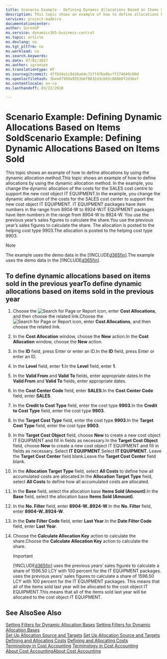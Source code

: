 ```yaml
---
title: Scenario Example - Defining Dynamic Allocations Based on Items Sold | Microsoft Docs
description: This topic shows an example of how to define allocations by using the dynamic allocation method.
services: project-madeira
documentationcenter: 
author: SorenGP
ms.service: dynamics365-business-central
ms.topic: article
ms.devlang: na
ms.tgt_pltfrm: na
ms.workload: na
ms.search.keywords: 
ms.date: 07/01/2017
ms.author: sgroespe
ms.translationtype: HT
ms.sourcegitcommit: d7fb34e1c9428a64c71ff47be8bcff174649c00d
ms.openlocfilehash: 3bee6f999a9553bbf8832d3cb65c88080f2d36ef
ms.contentlocale: en-ca
ms.lasthandoff: 03/22/2018

---
```

# <a name="scenario-example-defining-dynamic-allocations-based-on-items-sold"></a><span data-ttu-id="cb88f-103">Scenario Example: Defining Dynamic Allocations Based on Items Sold</span><span class="sxs-lookup"><span data-stu-id="cb88f-103">Scenario Example: Defining Dynamic Allocations Based on Items Sold</span></span>
<span data-ttu-id="cb88f-104">This topic shows an example of how to define allocations by using the dynamic allocation method.</span><span class="sxs-lookup"><span data-stu-id="cb88f-104">This topic shows an example of how to define allocations by using the dynamic allocation method.</span></span> <span data-ttu-id="cb88f-105">In the example, you change the dynamic allocation of the costs for the SALES cost centre to support the new cost object IT EQUIPMENT.</span><span class="sxs-lookup"><span data-stu-id="cb88f-105">In the example, you change the dynamic allocation of the costs for the SALES cost center to support the new cost object IT EQUIPMENT.</span></span> <span data-ttu-id="cb88f-106">IT EQUIPMENT packages have item numbers in the range from 8904-W to 8924-W.</span><span class="sxs-lookup"><span data-stu-id="cb88f-106">IT EQUIPMENT packages have item numbers in the range from 8904-W to 8924-W.</span></span> <span data-ttu-id="cb88f-107">You use the previous year’s sales figures to calculate the share.</span><span class="sxs-lookup"><span data-stu-id="cb88f-107">You use the previous year’s sales figures to calculate the share.</span></span> <span data-ttu-id="cb88f-108">The allocation is posted to the helping cost type 9903.</span><span class="sxs-lookup"><span data-stu-id="cb88f-108">The allocation is posted to the helping cost type 9903.</span></span>  

> [!NOTE]  
>  <span data-ttu-id="cb88f-109">The example uses the demo data in the [!INCLUDE[d365fin](includes/d365fin_md.md)].</span><span class="sxs-lookup"><span data-stu-id="cb88f-109">The example uses the demo data in the [!INCLUDE[d365fin](includes/d365fin_md.md)].</span></span>  

## <a name="to-define-dynamic-allocations-based-on-items-sold-in-the-previous-year"></a><span data-ttu-id="cb88f-110">To define dynamic allocations based on items sold in the previous year</span><span class="sxs-lookup"><span data-stu-id="cb88f-110">To define dynamic allocations based on items sold in the previous year</span></span>  

1.  <span data-ttu-id="cb88f-111">Choose the ![Search for Page or Report](media/ui-search/search_small.png "Search for Page or Report icon") icon, enter **Cost Allocations**, and then choose the related link.</span><span class="sxs-lookup"><span data-stu-id="cb88f-111">Choose the ![Search for Page or Report](media/ui-search/search_small.png "Search for Page or Report icon") icon, enter **Cost Allocations**, and then choose the related link.</span></span>  
2.  <span data-ttu-id="cb88f-112">In the **Cost Allocation** window, choose the **New** action.</span><span class="sxs-lookup"><span data-stu-id="cb88f-112">In the **Cost Allocation** window, choose the **New** action.</span></span>  
3.  <span data-ttu-id="cb88f-113">In the **ID** field, press Enter or enter an ID.</span><span class="sxs-lookup"><span data-stu-id="cb88f-113">In the **ID** field, press Enter or enter an ID.</span></span>  
4.  <span data-ttu-id="cb88f-114">In the **Level** field, enter **1**.</span><span class="sxs-lookup"><span data-stu-id="cb88f-114">In the **Level** field, enter **1**.</span></span>  
5.  <span data-ttu-id="cb88f-115">In the **Valid From** and **Valid To** fields, enter appropriate dates.</span><span class="sxs-lookup"><span data-stu-id="cb88f-115">In the **Valid From** and **Valid To** fields, enter appropriate dates.</span></span>  
6.  <span data-ttu-id="cb88f-116">In the **Cost Center Code** field, enter **SALES**.</span><span class="sxs-lookup"><span data-stu-id="cb88f-116">In the **Cost Center Code** field, enter **SALES**.</span></span>  
7.  <span data-ttu-id="cb88f-117">In the **Credit to Cost Type** field, enter the cost type **9903**.</span><span class="sxs-lookup"><span data-stu-id="cb88f-117">In the **Credit to Cost Type** field, enter the cost type **9903**.</span></span>  
8.  <span data-ttu-id="cb88f-118">In the **Target Cost Type** field, enter the cost type **9903**.</span><span class="sxs-lookup"><span data-stu-id="cb88f-118">In the **Target Cost Type** field, enter the cost type **9903**.</span></span>  
9. <span data-ttu-id="cb88f-119">In the **Target Cost Object** field, choose **New** to create a new cost object IT EQUIPMENT and fill in fields as necessary.</span><span class="sxs-lookup"><span data-stu-id="cb88f-119">In the **Target Cost Object** field, choose **New** to create a new cost object IT EQUIPMENT and fill in fields as necessary.</span></span> <span data-ttu-id="cb88f-120">Select **IT EQUIPMENT**.</span><span class="sxs-lookup"><span data-stu-id="cb88f-120">Select **IT EQUIPMENT**.</span></span> <span data-ttu-id="cb88f-121">Leave the **Target Cost Center** field blank.</span><span class="sxs-lookup"><span data-stu-id="cb88f-121">Leave the **Target Cost Center** field blank.</span></span>  
10. <span data-ttu-id="cb88f-122">In the **Allocation Target Type** field, select **All Costs** to define how all accumulated costs are allocated.</span><span class="sxs-lookup"><span data-stu-id="cb88f-122">In the **Allocation Target Type** field, select **All Costs** to define how all accumulated costs are allocated.</span></span>  
11. <span data-ttu-id="cb88f-123">In the **Base** field, select the allocation base **Items Sold (Amount)**.</span><span class="sxs-lookup"><span data-stu-id="cb88f-123">In the **Base** field, select the allocation base **Items Sold (Amount)**.</span></span>  
12. <span data-ttu-id="cb88f-124">In the **No. Filter** field, enter **8904-W..8924-W**.</span><span class="sxs-lookup"><span data-stu-id="cb88f-124">In the **No. Filter** field, enter **8904-W..8924-W**.</span></span>  
13. <span data-ttu-id="cb88f-125">In the **Date Filter Code** field, enter **Last Year**.</span><span class="sxs-lookup"><span data-stu-id="cb88f-125">In the **Date Filter Code** field, enter **Last Year**.</span></span>  
14. <span data-ttu-id="cb88f-126">Choose the **Calculate Allocation Key** action to calculate the share.</span><span class="sxs-lookup"><span data-stu-id="cb88f-126">Choose the **Calculate Allocation Key** action to calculate the share.</span></span>  

    > [!IMPORTANT]  
    >  [!INCLUDE[d365fin](includes/d365fin_md.md)]<span data-ttu-id="cb88f-127"> uses the previous years’ sales figures to calculate a share of 1596.50 LCY with 100 percent for the IT EQUIPMENT packages.</span><span class="sxs-lookup"><span data-stu-id="cb88f-127"> uses the previous years’ sales figures to calculate a share of 1596.50 LCY with 100 percent for the IT EQUIPMENT packages.</span></span> <span data-ttu-id="cb88f-128">This means that all of the items sold last year will be allocated to the cost object IT EQUIPMENT.</span><span class="sxs-lookup"><span data-stu-id="cb88f-128">This means that all of the items sold last year will be allocated to the cost object IT EQUIPMENT.</span></span>  

## <a name="see-also"></a><span data-ttu-id="cb88f-129">See Also</span><span class="sxs-lookup"><span data-stu-id="cb88f-129">See Also</span></span>  
 <span data-ttu-id="cb88f-130">[Setting Filters for Dynamic Allocation Bases](finance-setting-filters-for-dynamic-allocation-bases.md) </span><span class="sxs-lookup"><span data-stu-id="cb88f-130">[Setting Filters for Dynamic Allocation Bases](finance-setting-filters-for-dynamic-allocation-bases.md) </span></span>  
 <span data-ttu-id="cb88f-131">[Set Up Allocation Source and Targets](finance-how-to-set-up-allocation-source-and-targets.md) </span><span class="sxs-lookup"><span data-stu-id="cb88f-131">[Set Up Allocation Source and Targets](finance-how-to-set-up-allocation-source-and-targets.md) </span></span>  
 <span data-ttu-id="cb88f-132">[Defining and Allocating Costs](finance-define-and-allocate-costs.md) </span><span class="sxs-lookup"><span data-stu-id="cb88f-132">[Defining and Allocating Costs](finance-define-and-allocate-costs.md) </span></span>  
 <span data-ttu-id="cb88f-133">[Terminology in Cost Accounting](finance-terminology-in-cost-accounting.md) </span><span class="sxs-lookup"><span data-stu-id="cb88f-133">[Terminology in Cost Accounting](finance-terminology-in-cost-accounting.md) </span></span>  
 [<span data-ttu-id="cb88f-134">About Cost Accounting</span><span class="sxs-lookup"><span data-stu-id="cb88f-134">About Cost Accounting</span></span>](finance-about-cost-accounting.md)

